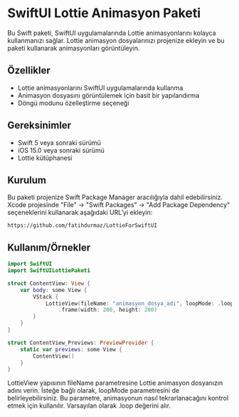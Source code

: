 
# SwiftUI Lottie Animasyon Paketi

Bu Swift paketi, SwiftUI uygulamalarında Lottie animasyonlarını kolayca kullanmanızı sağlar. Lottie animasyon dosyalarınızı projenize ekleyin ve bu paketi kullanarak animasyonları görüntüleyin.



##  Özellikler
- Lottie animasyonlarını SwiftUI uygulamalarında kullanma
- Animasyon dosyasını görüntülemek için basit bir yapılandırma
- Döngü modunu özelleştirme seçeneği
## Gereksinimler

- Swift 5 veya sonraki sürümü
- iOS 15.0 veya sonraki sürümü
- Lottie kütüphanesi
## Kurulum

Bu paketi projenize Swift Package Manager aracılığıyla dahil edebilirsiniz. Xcode projesinde "File" -> "Swift Packages" -> "Add Package Dependency" seçeneklerini kullanarak aşağıdaki URL'yi ekleyin:
```url
https://github.com/fatihdurmaz/LottieForSwiftUI
```


## Kullanım/Örnekler

```swift
import SwiftUI
import SwiftUILottiePaketi

struct ContentView: View {
    var body: some View {
        VStack {
            LottieView(fileName: "animasyon_dosya_adi", loopMode: .loop)
                .frame(width: 200, height: 200)
        }
    }
}

struct ContentView_Previews: PreviewProvider {
    static var previews: some View {
        ContentView()
    }
}

```

LottieView yapısının fileName parametresine Lottie animasyon dosyanızın adını verin. İsteğe bağlı olarak, loopMode parametresini de belirleyebilirsiniz. Bu parametre, animasyonun nasıl tekrarlanacağını kontrol etmek için kullanılır. Varsayılan olarak .loop değerini alır.
  
